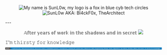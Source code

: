 <!--
**SunL0w/SunL0w** is my ✨ profile presentation ✨ repository.
-->

<p align="center">
<img src="https://github.com/SunL0w/SunL0w/blob/main/.SunL0w.png" alt="My name is SunL0w, my logo is a fox in blue cyb tech circles"/>
<img src="https://img.shields.io/badge/AKA%20%3A-Bl4ckF0x%2C%20TheArchitect-blue" alt="SunL0w AKA:  Bl4ckF0x, TheArchitect"/>
</p>
---
<p align="center">
𝔸𝕗𝕥𝕖𝕣 𝕪𝕖𝕒𝕣𝕤 𝕠𝕗 𝕨𝕠𝕣𝕜 𝕚𝕟 𝕥𝕙𝕖 𝕤𝕙𝕒𝕕𝕠𝕨𝕤 𝕒𝕟𝕕 𝕚𝕟 𝕤𝕖𝕔𝕣𝕖𝕥

<a href="https://www.facebook.com/groups/whackersassociation/" alt="WHA Link">
<img src="https://img.shields.io/badge/JOIN%20%3A-World's%20Hackers%20Association%20--%20WHA-blue" /></a>

𝙸'𝚖 𝚝𝚑𝚒𝚛𝚜𝚝𝚢 𝚏𝚘𝚛 𝚔𝚗𝚘𝚠𝚕𝚎𝚍𝚐𝚎
<img src="https://github.com/SunL0w/SunL0w/blob/main/.SunL0w-Skills.svg" alt="My skills: Cybersecurity, Telecommunications, Electronics basics, Embedded systems, Smartphones, Building SP custom Rom, GNU/Linux, BSD, Programming, Design, UI/UX, Algorithms, Sys Admin, DevOps, Web3, And more. I'm thirsty for knowledge"/>
</p>

